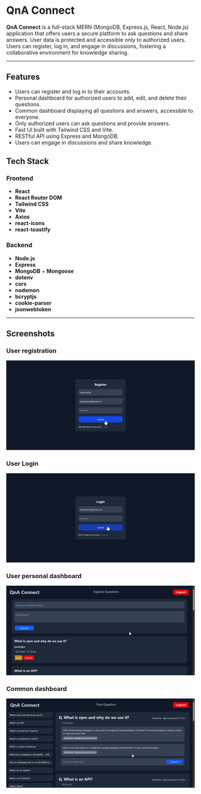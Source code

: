 # QnA Connect

**QnA Connect** is a full-stack MERN (MongoDB, Express.js, React, Node.js) application that offers users a secure platform to ask questions and share answers. User data is protected and accessible only to authorized users. Users can register, log in, and engage in discussions, fostering a collaborative environment for knowledge sharing.

---

##  Features

- Users can register and log in to their accounts.
- Personal dashboard for authorized users to add, edit, and delete their questions.
- Common dashboard displaying all questions and answers, accessible to everyone.
- Only authorized users can ask questions and provide answers.
- Fast UI built with Tailwind CSS and Vite.
- RESTful API using Express and MongoDB.
- Users can engage in discussions and share knowledge.

##  Tech Stack

###  Frontend

- **React** 
- **React Router DOM** 
- **Tailwind CSS**
- **Vite** 
- **Axios** 
- **react-icons** 
- **react-toastify** 

###  Backend

- **Node.js**
- **Express** 
- **MongoDB** + **Mongoose** 
- **dotenv** 
- **cors** 
- **nodemon**
- **bcryptjs**
- **cookie-parser**
- **jsonwebtoken**

---
##  Screenshots

### User registration
![Form](./Frontend/public/screenshots/Register.png)
### User Login
![Login](./Frontend/public/screenshots/Login.png)
### User personal dashboard
![Admin Dashboard](./Frontend/public/screenshots/PDash.png)
### Common dashboard
![Admin Dashboard](./Frontend/public/screenshots/feed.png)


